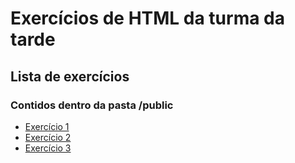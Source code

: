 # Exercícios de HTML da turma da tarde

## Lista de exercícios

### Contidos dentro da pasta /public

- [Exercício 1](./pages/exercicio1.html)
- [Exercício 2](./pages/exercicio2.html)
- [Exercício 3](./pages/exercicio3.html)
